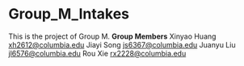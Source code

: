 # Group_M_Intakes
This is the project of Group M.
**Group Members**
Xinyao Huang xh2612@columbia.edu
Jiayi Song js6367@columbia.edu
Juanyu Liu jl6576@columbia.edu
Rou Xie rx2228@columbia.edu
